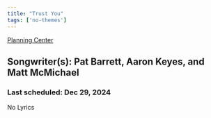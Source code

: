 ```yaml
---
title: "Trust You"
tags: ['no-themes']
---
```


[Planning Center](https://services.planningcenteronline.com/songs/12634358)

## Songwriter(s): Pat Barrett, Aaron Keyes, and Matt McMichael
### Last scheduled: Dec 29, 2024          

No Lyrics
